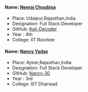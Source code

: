 #### Name: [Neeraj Choubisa](https://github.com/Kali-Decoder/)

- Place: Udaipur,Rajasthan,India
- Designation: Full Stack Developer
- GitHub: [Kali-Decoder](https://github.com/Kali-Decoder/)
- Year : 4th
- College: IIT Roorkee

#### Name: [Nancy Yadav](https://github.com/Nancy-30/)

- Place: Ajmer,Rajasthan,India
- Designation: Full Stack Developer
- GitHub: [Nancy-30](https://github.com/Nancy-30/)
- Year : 3rd
- College: IIIT Dharwad